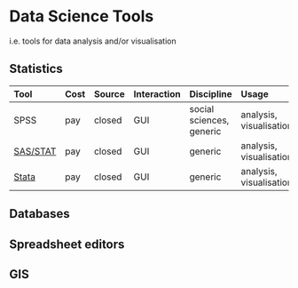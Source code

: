 # Data Science Tools

i.e. tools for data analysis and/or visualisation

## Statistics

| Tool                                                                | Cost | Source | Interaction | Discipline                  | Usage                   | 
| :---                                                                | :--- | :---   | :---        | :---                        | :---                    |
| SPSS                                                                | pay  | closed | GUI         | social sciences, generic    | analysis, visualisation |
| [SAS/STAT](https://www.sas.com/en_au/software/analytics/stat.html)  | pay  | closed | GUI         | generic                     | analysis, visualisation |
| [Stata](http://www.stata.com)                                       | pay  | closed | GUI         | generic                     | analysis, visualisation |


## Databases




## Spreadsheet editors

## GIS


